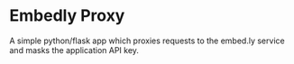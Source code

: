 # Embedly Proxy

A simple python/flask app which proxies requests to the embed.ly service and masks the 
application API key.
